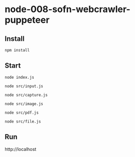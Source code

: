 # node-008-sofn-webcrawler-puppeteer

Install
-----

``npm install``

Start
-----

``node index.js``

``node src/input.js``

``node src/capture.js``

``node src/image.js``

``node src/pdf.js``

``node src/file.js``

Run
-----

http://localhost